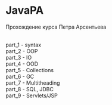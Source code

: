 ﻿# JavaPA
 
 Прохождение курса Петра Арсентьева <br /> <br />
 
 part_1 - syntax <br />
 part_2 - OOP <br />
 part_3 - IO <br />
 part_4 - OOD <br />
 part_5 - Collections <br />
 part_6 - GC <br />
 part_7 - Multitheading <br />
 part_8 - SQL, JDBC <br />
 part_9 - Servlets/JSP
